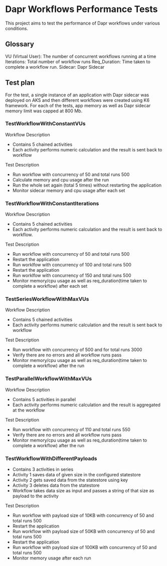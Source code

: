 # Dapr Workflows Performance Tests

This project aims to test the performance of Dapr workflows under various conditions.

## Glossary

VU (Virtual User): The number of concurrent workflows running at a time
Iterations: Total number of workflow runs
Req_Duration: Time taken to complete a workflow run.
Sidecar: Dapr Sidecar

## Test plan

For the test, a single instance of an application with Dapr sidecar was deployed on AKS and then different workflows were created using K6 framework. For each of the tests, app memory as well as Dapr sidecar memory limit was capped at 800 Mb. 

### TestWorkflowWithConstantVUs

Workflow Description

* Contains 5 chained activities
* Each activity performs numeric calculation and the result is sent back to workflow

Test Description

* Run workflow with concurrency of 50 and total runs 500
* Calculate memory and cpu usage after the run
* Run the whole set again (total 5 times) without restarting the application
* Monitor sidecar memory and cpu usage after each set

### TestWorkflowWithConstantIterations

Workflow Description

* Contains 5 chained activities
* Each activity performs numeric calculation and the result is sent back to workflow.

Test Description

* Run workflow with concurrency of 50 and total runs 500
* Restart the application
* Run worklfow with concurrency of 100 and total runs 500
* Restart the application
* Run worklfow with concurrency of 150 and total runs 500
* Monitor memory/cpu usage as well as req_duration(time taken to complete a workflow) after each set

### TestSeriesWorkflowWithMaxVUs

Workflow Description

* Contains 5 chained activities
* Each activity performs numeric calculation and the result is sent back to workflow

Test Description

* Run workflow with concurrency of 500 and for total runs 3000
* Verify there are no errors and all workflow runs pass
* Monitor memory/cpu usage as well as req_duration(time taken to complete a workflow) after the run 

### TestParallelWorkflowWithMaxVUs

Workflow Description

* Contains 5 activities in parallel
* Each activity performs numeric calculation and the result is aggregated at the workflow

Test Description

* Run workflow with concurrency of 110 and total runs 550
* Verify there are no errors and all workflow runs pass
* Monitor memory/cpu usage as well as req_duration(time taken to complete a workflow) after the run

### TestWorkflowWithDifferentPayloads

* Contains 3 activities in series
* Activity 1 saves data of given size in the configured statestore
* Activity 2 gets saved data from the statestore using key
* Activity 3 deletes data from the statestore
* Workflow takes data size as input and passes a string of that size as payload to the activity

Test Description

* Run workflow with payload size of 10KB with concurrency of 50 and total runs 500
* Restart the application
* Run workflow with payload size of 50KB with concurrency of 50 and total runs 500
* Restart the application
* Run workflow with payload size of 100KB with concurrency of 50 and total runs 500
* Monitor memory usage after each run